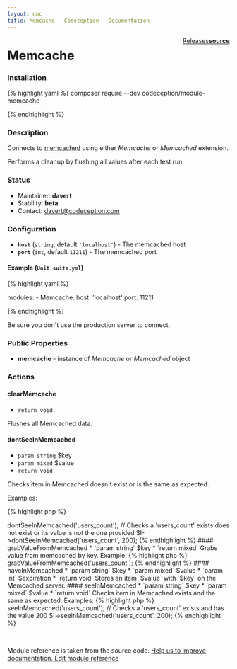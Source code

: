 ```yaml
---
layout: doc
title: Memcache - Codeception - Documentation
---
```




<div class="btn-group" role="group" style="float: right" aria-label="..."><a class="btn btn-default" href="https://github.com/Codeception/module-Memcache/releases">Releases</a><a class="btn btn-default" href="https://github.com/Codeception/module-memcache/tree/master/src/Codeception/Module/Memcache.php"><strong>source</strong></a></div>

# Memcache
### Installation

{% highlight yaml %}
composer require --dev codeception/module-memcache

{% endhighlight %}

### Description



Connects to [memcached](http://www.memcached.org/) using either _Memcache_ or _Memcached_ extension.

Performs a cleanup by flushing all values after each test run.

### Status

* Maintainer: **davert**
* Stability: **beta**
* Contact: davert@codeception.com

### Configuration

* **`host`** (`string`, default `'localhost'`) - The memcached host
* **`port`** (`int`, default `11211`) - The memcached port

#### Example (`Unit.suite.yml`)

{% highlight yaml %}

   modules:
       - Memcache:
           host: 'localhost'
           port: 11211

{% endhighlight %}

Be sure you don't use the production server to connect.

### Public Properties

* **memcache** - instance of _Memcache_ or _Memcached_ object

### Actions

#### clearMemcache

* `return void`

Flushes all Memcached data.


#### dontSeeInMemcached

* `param string` $key
* `param mixed` $value
* `return void`

Checks item in Memcached doesn't exist or is the same as expected.

Examples:

{% highlight php %}

<?php
// With only one argument, only checks the key does not exist
$I->dontSeeInMemcached('users_count');

// Checks a 'users_count' exists does not exist or its value is not the one provided
$I->dontSeeInMemcached('users_count', 200);

{% endhighlight %}


#### grabValueFromMemcached

* `param string` $key
* `return mixed`

Grabs value from memcached by key.

Example:

{% highlight php %}

<?php
$users_count = $I->grabValueFromMemcached('users_count');

{% endhighlight %}


#### haveInMemcached

* `param string` $key
* `param mixed` $value
* `param int` $expiration
* `return void`

Stores an item `$value` with `$key` on the Memcached server.


#### seeInMemcached

* `param string` $key
* `param mixed` $value
* `return void`

Checks item in Memcached exists and the same as expected.

Examples:

{% highlight php %}

<?php
// With only one argument, only checks the key exists
$I->seeInMemcached('users_count');

// Checks a 'users_count' exists and has the value 200
$I->seeInMemcached('users_count', 200);

{% endhighlight %}

<p>&nbsp;</p><div class="alert alert-warning">Module reference is taken from the source code. <a href="https://github.com/Codeception/module-memcache/tree/master/src/Codeception/Module/Memcache.php">Help us to improve documentation. Edit module reference</a></div>
